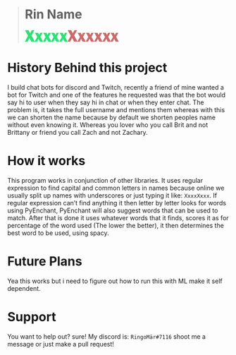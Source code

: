 > # Rin Name
>
> ![My Logo](logo.png)

# History Behind this project

I build chat bots for discord and Twitch, recently a friend of mine wanted a bot for Twitch and one of the features he requested was that the bot would say hi to user when they say hi in chat or when they enter chat. The problem is, it takes the full username and mentions them whereas with this we can shorten the name because by default we shorten peoples name without even knowing it. Whereas you lover who you call Brit and not Brittany or friend you call Zach and not Zachary.

# How it works

This program works in conjunction of other libraries. It uses regular expression to find capital and common letters in names because online we usually split up names with underscores or just typing it like: `XxxxXxxx`. If regular expression can’t find anything it then letter by letter looks for words using PyEnchant, PyEnchant will also suggest words that can be used to match.
After that is done it uses whatever words that it finds, scores it as for percentage of the word used (The lower the better), it then determines the best word to be used, using spacy.

# Future Plans

Yea this works but i need to figure out how to run this with ML make it self dependent.

# Support

You want to help out? sure! My discord is: `RingoMär#7116` shoot me a message or just make a pull request!
